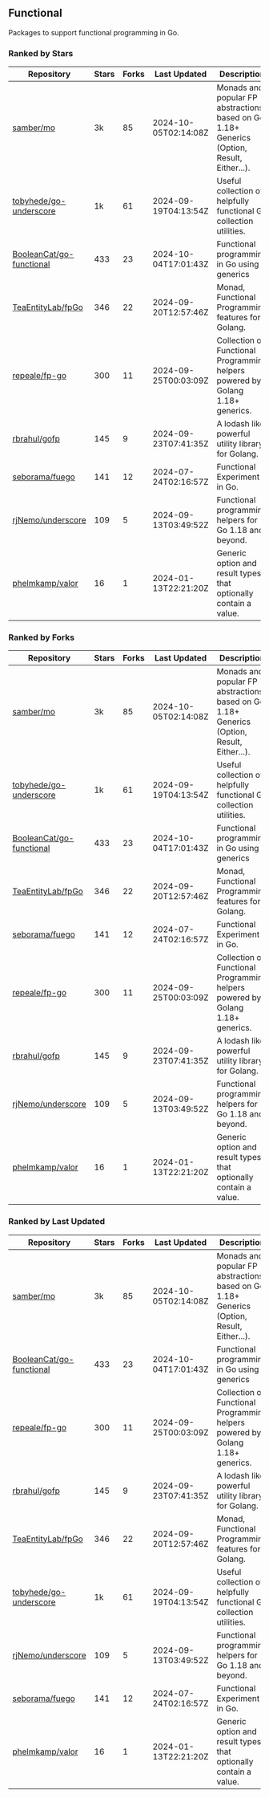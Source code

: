 ## Functional

Packages to support functional programming in Go.

### Ranked by Stars

| Repository | Stars | Forks | Last Updated | Description | 
|------------|-------|-------|--------------|-------------|
| [samber/mo](https://github.com/samber/mo) | 3k | 85 | 2024-10-05T02:14:08Z |  Monads and popular FP abstractions, based on Go 1.18+ Generics (Option, Result, Either...). |
| [tobyhede/go-underscore](https://github.com/tobyhede/go-underscore) | 1k | 61 | 2024-09-19T04:13:54Z |  Useful collection of helpfully functional Go collection utilities. |
| [BooleanCat/go-functional](https://github.com/BooleanCat/go-functional) | 433 | 23 | 2024-10-04T17:01:43Z |  Functional programming in Go using generics |
| [TeaEntityLab/fpGo](https://github.com/TeaEntityLab/fpGo) | 346 | 22 | 2024-09-20T12:57:46Z |  Monad, Functional Programming features for Golang. |
| [repeale/fp-go](https://github.com/repeale/fp-go) | 300 | 11 | 2024-09-25T00:03:09Z |  Collection of Functional Programming helpers powered by Golang 1.18+ generics. |
| [rbrahul/gofp](https://github.com/rbrahul/gofp) | 145 | 9 | 2024-09-23T07:41:35Z |  A lodash like powerful utility library for Golang. |
| [seborama/fuego](https://github.com/seborama/fuego) | 141 | 12 | 2024-07-24T02:16:57Z |  Functional Experiment in Go. |
| [rjNemo/underscore](https://github.com/rjNemo/underscore) | 109 | 5 | 2024-09-13T03:49:52Z |  Functional programming helpers for Go 1.18 and beyond. |
| [phelmkamp/valor](https://github.com/phelmkamp/valor) | 16 | 1 | 2024-01-13T22:21:20Z |  Generic option and result types that optionally contain a value. |

### Ranked by Forks

| Repository | Stars | Forks | Last Updated | Description | 
|------------|-------|-------|--------------|-------------|
| [samber/mo](https://github.com/samber/mo) | 3k | 85 | 2024-10-05T02:14:08Z |  Monads and popular FP abstractions, based on Go 1.18+ Generics (Option, Result, Either...). |
| [tobyhede/go-underscore](https://github.com/tobyhede/go-underscore) | 1k | 61 | 2024-09-19T04:13:54Z |  Useful collection of helpfully functional Go collection utilities. |
| [BooleanCat/go-functional](https://github.com/BooleanCat/go-functional) | 433 | 23 | 2024-10-04T17:01:43Z |  Functional programming in Go using generics |
| [TeaEntityLab/fpGo](https://github.com/TeaEntityLab/fpGo) | 346 | 22 | 2024-09-20T12:57:46Z |  Monad, Functional Programming features for Golang. |
| [seborama/fuego](https://github.com/seborama/fuego) | 141 | 12 | 2024-07-24T02:16:57Z |  Functional Experiment in Go. |
| [repeale/fp-go](https://github.com/repeale/fp-go) | 300 | 11 | 2024-09-25T00:03:09Z |  Collection of Functional Programming helpers powered by Golang 1.18+ generics. |
| [rbrahul/gofp](https://github.com/rbrahul/gofp) | 145 | 9 | 2024-09-23T07:41:35Z |  A lodash like powerful utility library for Golang. |
| [rjNemo/underscore](https://github.com/rjNemo/underscore) | 109 | 5 | 2024-09-13T03:49:52Z |  Functional programming helpers for Go 1.18 and beyond. |
| [phelmkamp/valor](https://github.com/phelmkamp/valor) | 16 | 1 | 2024-01-13T22:21:20Z |  Generic option and result types that optionally contain a value. |

### Ranked by Last Updated

| Repository | Stars | Forks | Last Updated | Description | 
|------------|-------|-------|--------------|-------------|
| [samber/mo](https://github.com/samber/mo) | 3k | 85 | 2024-10-05T02:14:08Z |  Monads and popular FP abstractions, based on Go 1.18+ Generics (Option, Result, Either...). |
| [BooleanCat/go-functional](https://github.com/BooleanCat/go-functional) | 433 | 23 | 2024-10-04T17:01:43Z |  Functional programming in Go using generics |
| [repeale/fp-go](https://github.com/repeale/fp-go) | 300 | 11 | 2024-09-25T00:03:09Z |  Collection of Functional Programming helpers powered by Golang 1.18+ generics. |
| [rbrahul/gofp](https://github.com/rbrahul/gofp) | 145 | 9 | 2024-09-23T07:41:35Z |  A lodash like powerful utility library for Golang. |
| [TeaEntityLab/fpGo](https://github.com/TeaEntityLab/fpGo) | 346 | 22 | 2024-09-20T12:57:46Z |  Monad, Functional Programming features for Golang. |
| [tobyhede/go-underscore](https://github.com/tobyhede/go-underscore) | 1k | 61 | 2024-09-19T04:13:54Z |  Useful collection of helpfully functional Go collection utilities. |
| [rjNemo/underscore](https://github.com/rjNemo/underscore) | 109 | 5 | 2024-09-13T03:49:52Z |  Functional programming helpers for Go 1.18 and beyond. |
| [seborama/fuego](https://github.com/seborama/fuego) | 141 | 12 | 2024-07-24T02:16:57Z |  Functional Experiment in Go. |
| [phelmkamp/valor](https://github.com/phelmkamp/valor) | 16 | 1 | 2024-01-13T22:21:20Z |  Generic option and result types that optionally contain a value. |

